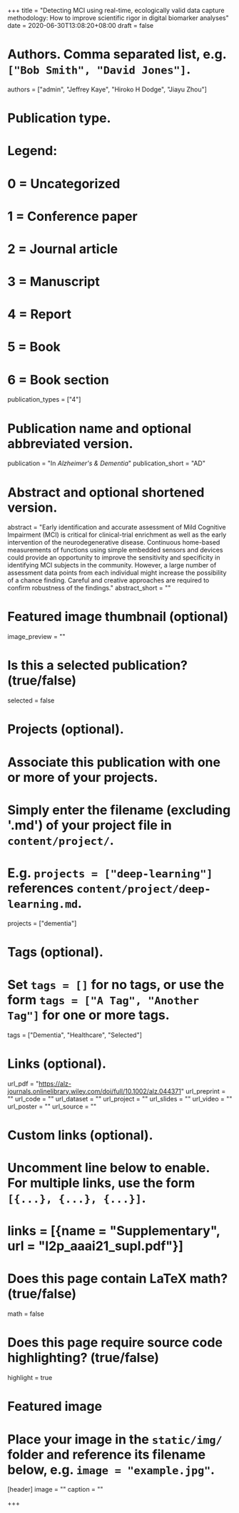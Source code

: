 +++
title = "Detecting MCI using real-time, ecologically valid data capture methodology: How to improve scientific rigor in digital biomarker analyses"
date = 2020-06-30T13:08:20+08:00
draft = false

# Authors. Comma separated list, e.g. `["Bob Smith", "David Jones"]`.
authors = ["admin", "Jeffrey Kaye", "Hiroko H Dodge", "Jiayu Zhou"]

# Publication type.
# Legend:
# 0 = Uncategorized
# 1 = Conference paper
# 2 = Journal article
# 3 = Manuscript
# 4 = Report
# 5 = Book
# 6 = Book section
publication_types = ["4"]

# Publication name and optional abbreviated version.
publication = "In *Alzheimer's & Dementia*"
publication_short = "AD"

# Abstract and optional shortened version.
abstract = "Early identification and accurate assessment of Mild Cognitive Impairment (MCI) is critical for clinical-trial enrichment as well as the early intervention of the neurodegenerative disease. Continuous home-based measurements of functions using simple embedded sensors and devices could provide an opportunity to improve the sensitivity and specificity in identifying MCI subjects in the community. However, a large number of assessment data points from each individual might increase the possibility of a chance finding. Careful and creative approaches are required to confirm robustness of the findings."
abstract_short = ""

# Featured image thumbnail (optional)
image_preview = ""

# Is this a selected publication? (true/false)
selected = false

# Projects (optional).
#   Associate this publication with one or more of your projects.
#   Simply enter the filename (excluding '.md') of your project file in `content/project/`.
#   E.g. `projects = ["deep-learning"]` references `content/project/deep-learning.md`.
projects = ["dementia"]

# Tags (optional).
#   Set `tags = []` for no tags, or use the form `tags = ["A Tag", "Another Tag"]` for one or more tags.
tags = ["Dementia", "Healthcare", "Selected"]

# Links (optional).
url_pdf = "https://alz-journals.onlinelibrary.wiley.com/doi/full/10.1002/alz.044371"
url_preprint = ""
url_code = ""
url_dataset = ""
url_project = ""
url_slides = ""
url_video = ""
url_poster = ""
url_source = ""

# Custom links (optional).
#   Uncomment line below to enable. For multiple links, use the form `[{...}, {...}, {...}]`.
# links = [{name = "Supplementary", url = "l2p_aaai21_supl.pdf"}]

# Does this page contain LaTeX math? (true/false)
math = false

# Does this page require source code highlighting? (true/false)
highlight = true

# Featured image
# Place your image in the `static/img/` folder and reference its filename below, e.g. `image = "example.jpg"`.
[header]
image = ""
caption = ""

+++
